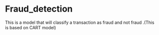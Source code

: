 # Fraud_detection
This is a model that will classify a transaction as fraud and not fraud .(This is based on CART model)
